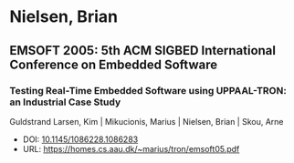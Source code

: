 # Nielsen, Brian

## EMSOFT 2005: 5th ACM SIGBED International Conference on Embedded Software

### Testing Real-Time Embedded Software using UPPAAL-TRON: an Industrial Case Study
Guldstrand Larsen, Kim | Mikucionis, Marius | Nielsen, Brian | Skou, Arne
* DOI: [10.1145/1086228.1086283](https://doi.org/10.1145/1086228.1086283)
* URL: <https://homes.cs.aau.dk/~marius/tron/emsoft05.pdf>

